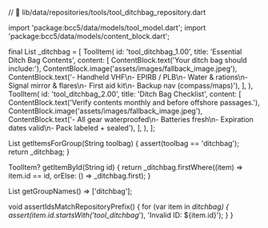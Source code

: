 // 📄 lib/data/repositories/tools/tool_ditchbag_repository.dart

import 'package:bcc5/data/models/tool_model.dart';
import 'package:bcc5/data/models/content_block.dart';

final List<ToolItem> _ditchbag = [
  ToolItem(
    id: 'tool_ditchbag_1.00',
    title: 'Essential Ditch Bag Contents',
    content: [
      ContentBlock.text('Your ditch bag should include:'),
      ContentBlock.image('assets/images/fallback_image.jpeg'),
      ContentBlock.text('- Handheld VHF\n- EPIRB / PLB\n- Water & rations\n- Signal mirror & flares\n- First aid kit\n- Backup nav (compass/maps)'),
    ],
  ),
  ToolItem(
    id: 'tool_ditchbag_2.00',
    title: 'Ditch Bag Checklist',
    content: [
      ContentBlock.text('Verify contents monthly and before offshore passages.'),
      ContentBlock.image('assets/images/fallback_image.jpeg'),
      ContentBlock.text('- All gear waterproofed\n- Batteries fresh\n- Expiration dates valid\n- Pack labeled + sealed'),
    ],
  ),
];

List<ToolItem> getItemsForGroup(String toolbag) {
  assert(toolbag == 'ditchbag');
  return _ditchbag;
}

ToolItem? getItemById(String id) {
  return _ditchbag.firstWhere((item) => item.id == id, orElse: () => _ditchbag.first);
}

List<String> getGroupNames() => ['ditchbag'];

void assertIdsMatchRepositoryPrefix() {
  for (var item in _ditchbag) {
    assert(item.id.startsWith('tool_ditchbag_'), 'Invalid ID: ${item.id}');
  }
}
